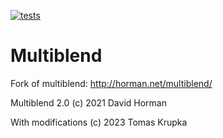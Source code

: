 [![tests](https://github.com/krupkat/multiblend/actions/workflows/build.yml/badge.svg)](https://github.com/krupkat/multiblend/actions/workflows/build.yml)

# Multiblend
Fork of multiblend: http://horman.net/multiblend/

Multiblend 2.0 (c) 2021 David Horman

With modifications (c) 2023 Tomas Krupka
